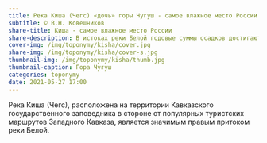 ```yaml
---
title: Река Киша (Чегс) «дочь» горы Чугуш - самое влажное место России
subtitle: © В.Н. Ковешников
share-title: Киша - самое влажное место России
share-description: В истоках реки Белой годовые суммы осадков достигают 4000 мм
cover-img: /img/toponymy/kisha/cover.jpg
share-img: /img/toponymy/kisha/cover-s.jpg
thumbnail-img: /img/toponymy/kisha/thumb.jpg
thumbnail-caption: Гора Чугуш
categories: toponymy
date: 2021-05-27 17:00
---
```

Река Киша (Чегс), расположена на территории Кавказского государственного заповедника в стороне от популярных туристских маршрутов Западного Кавказа, является значимым правым притоком реки Белой.
